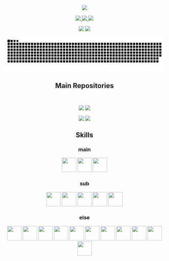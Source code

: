 <!-- Header: Capsule Render -->
<p align="center">
  <img src="https://capsule-render.vercel.app/api?type=waving&color=gradient&customColorList=1&height=300&section=header&text=Annyeong,%20world!🎃&animation=fadeIn&fontSize=72&desc=haseyo&descAlign=40" height=250/>
</p>

<!-- Contacts: Shields.io -->
<p align="center">
  <a href="https://kmaengggong.github.io/">
    <img src="https://img.shields.io/badge/Blog-181717?style=for-the-badge&logo=github" />
  </a>
  <a href="https://www.acmicpc.net/user/kmaengggong">
    <img src="https://img.shields.io/badge/Baekjoon-07609F?style=for-the-badge&logo=bitdefender" />
  </a>
  <a href="mailto:kmaengggong@gmail.com">
    <img src="https://img.shields.io/badge/Gmail-DDDDDD?style=for-the-badge&logo=gmail" />
  </a>
</p>

<!-- Stats: GitHub Readme Stats, Platane/snk -->
<p align="center">
  <img src="https://github-readme-stats.vercel.app/api?username=kmaengggong&show_icons=true&theme=transparent&hide=contribs" />
  <img src="https://github-readme-stats.vercel.app/api/top-langs/?username=kmaengggong&layout=compact&theme=transparent" />
</p>
<p align="center">
  <img src="https://github.com/kmaengggong/kmaengggong/blob/output/github-contribution-grid-snake-dark.svg" />
</p>

<!-- Main Projects: GitHub Readme Stats -->
<h2 align="center">Main Repositories </h2><br />
<p align="center">
  <img src="https://github-readme-stats.vercel.app/api/pin/?username=kmaengggong&repo=AndCrowd-Backend&theme=transparent" />
  <img src="https://github-readme-stats.vercel.app/api/pin/?username=kmaengggong&repo=AndCrowd-Frontend&theme=transparent" />
</p>
<p align="center">
  <img src="https://github-readme-stats.vercel.app/api/pin/?username=kmaengggong&repo=AndCrowd-Backend&theme=transparent" />
  <img src="https://github-readme-stats.vercel.app/api/pin/?username=kmaengggong&repo=AndCrowd-Frontend&theme=transparent" />
</p>

<!-- Skills: Devicon -->
<h2 align="center">Skills</h2>
<h3 align="center">main</h3>
<p align="center">
  <img src="https://cdn.jsdelivr.net/gh/devicons/devicon/icons/java/java-original.svg" width="45" height="45" />
  <img src="https://cdn.jsdelivr.net/gh/devicons/devicon/icons/python/python-original.svg" width="45" height="45" />
  <img src="https://cdn.jsdelivr.net/gh/devicons/devicon/icons/mysql/mysql-original.svg" width="45" height="45" />
</p>
  
<h3 align="center">sub</h3>
<p align="center">
  <img src="https://cdn.jsdelivr.net/gh/devicons/devicon/icons/html5/html5-original.svg" width="45" height="45" />
  <img src="https://cdn.jsdelivr.net/gh/devicons/devicon/icons/css3/css3-original.svg" width="45" height="45" />
  <img src="https://cdn.jsdelivr.net/gh/devicons/devicon/icons/javascript/javascript-original.svg" width="45" height="45" />
  <img src="https://cdn.jsdelivr.net/gh/devicons/devicon/icons/c/c-original.svg" width="45" height="45" />
  <img src="https://cdn.jsdelivr.net/gh/devicons/devicon/icons/cplusplus/cplusplus-original.svg" width="45" height="45" />
</p>
  
<h3 align="center">else</h3>
<p align="center">
  <img src="https://cdn.jsdelivr.net/gh/devicons/devicon/icons/spring/spring-original.svg" width="45" height="45" />
  <img src="https://cdn.jsdelivr.net/gh/devicons/devicon/icons/django/django-plain.svg" width="45" height="45" />
  <img src="https://cdn.jsdelivr.net/gh/devicons/devicon/icons/react/react-original.svg" width="45" height="45" />

  <img src="https://cdn.jsdelivr.net/gh/devicons/devicon/icons/ubuntu/ubuntu-plain.svg" width="45" height="45" />
  <img src="https://cdn.jsdelivr.net/gh/devicons/devicon/icons/nodejs/nodejs-original.svg" width="45" height="45" />
  <img src="https://cdn.jsdelivr.net/gh/devicons/devicon/icons/vscode/vscode-original.svg" width="45" height="45" />
  <img src="https://cdn.jsdelivr.net/gh/devicons/devicon/icons/intellij/intellij-original.svg" width="45" height="45" />
  <img src="https://cdn.jsdelivr.net/gh/devicons/devicon/icons/pycharm/pycharm-original.svg" width="45" height="45" />
  <img src="https://cdn.jsdelivr.net/gh/devicons/devicon/icons/vim/vim-original.svg" width="45" height="45" />

  <img src="https://cdn.jsdelivr.net/gh/devicons/devicon/icons/slack/slack-original.svg" width="45" height="45" />
  <img src="https://cdn.jsdelivr.net/gh/devicons/devicon/icons/jira/jira-original.svg" width="45" height="45" />
</p>

<!-- ### Learned or Used Just Once
<p>
  <img src="https://cdn.jsdelivr.net/gh/devicons/devicon/icons/csharp/csharp-original.svg" width="45" height="45" />
  <img src="https://cdn.jsdelivr.net/gh/devicons/devicon/icons/r/r-original.svg" width="45" height="45" />
  <img src="https://cdn.jsdelivr.net/gh/devicons/devicon/icons/androidstudio/androidstudio-original.svg" width="45" height="45" />
  <img src="https://cdn.jsdelivr.net/gh/devicons/devicon/icons/mongodb/mongodb-original.svg" width="45" height="45" />
  <img src="https://cdn.jsdelivr.net/gh/devicons/devicon/icons/anaconda/anaconda-original.svg" width="45" height="45" />
  <img src="https://cdn.jsdelivr.net/gh/devicons/devicon/icons/tensorflow/tensorflow-original.svg" width="45" height="45" />
  <img src="https://cdn.jsdelivr.net/gh/devicons/devicon/icons/unity/unity-original.svg" width="45" height="45" />
</p> -->
